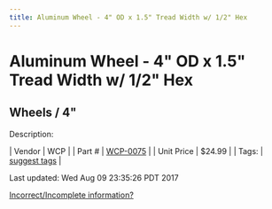 ```yaml
---
title: Aluminum Wheel - 4" OD x 1.5" Tread Width w/ 1/2" Hex
---
```


# Aluminum Wheel - 4" OD x 1.5" Tread Width w/ 1/2" Hex
## Wheels / 4"
Description: 	 

| Vendor | WCP | 
| Part # | [WCP-0075](http://www.wcproducts.net/WCP-0075) | 
| Unit Price | $24.99 | 
| Tags: | [suggest tags](https://docs.google.com/forms/d/e/1FAIpQLSeWyY8v3RgOty-MyWmh9U0iivNYN_molChYyS-0U-o-kOAv_g/viewform) | 

Last updated: Wed Aug 09 23:35:26 PDT 2017

 [Incorrect/Incomplete information?](https://docs.google.com/forms/d/e/1FAIpQLSeWyY8v3RgOty-MyWmh9U0iivNYN_molChYyS-0U-o-kOAv_g/viewform)